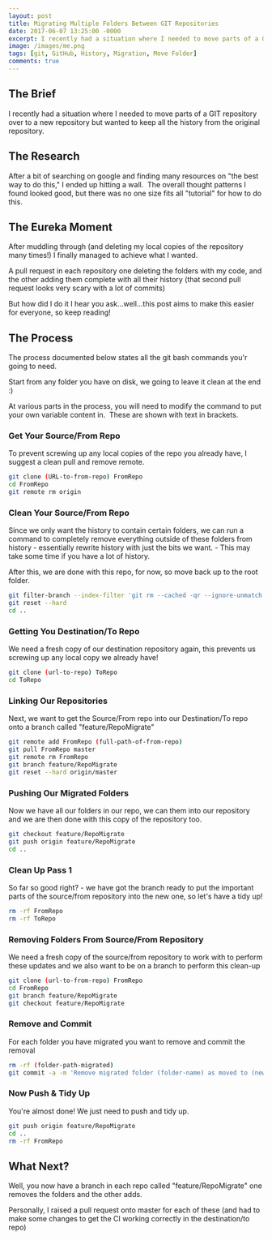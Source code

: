 ```yaml
---
layout: post
title: Migrating Multiple Folders Between GIT Repositories
date: 2017-06-07 13:25:00 -0000
excerpt: I recently had a situation where I needed to move parts of a GIT repository over to a new repository but wanted to keep all the history from the original repository.
image: /images/me.png
tags: [git, GitHub, History, Migration, Move Folder]
comments: true
---
```


## The Brief

I recently had a situation where I needed to move parts of a GIT repository over to a new repository but wanted to keep all the history from the original repository.

## The Research

After a bit of searching on google and finding many resources on "the best way to do this," I ended up hitting a wall.  The overall thought patterns I found looked good, but there was no one size fits all "tutorial" for how to do this.

## The Eureka Moment

After muddling through (and deleting my local copies of the repository many times!) I finally managed to achieve what I wanted.

A pull request in each repository one deleting the folders with my code, and the other adding them complete with all their history (that second pull request looks very scary with a lot of commits)

But how did I do it I hear you ask...well...this post aims to make this easier for everyone, so keep reading!

## The Process

The process documented below states all the git bash commands you'r going to need.

Start from any folder you have on disk, we going to leave it clean at the end :)

At various parts in the process, you will need to modify the command to put your own variable content in.  These are shown with text in brackets.

### Get Your Source/From Repo

To prevent screwing up any local copies of the repo you already have, I suggest a clean pull and remove remote.

~~~ bash
git clone (URL-to-from-repo) FromRepo
cd FromRepo
git remote rm origin
~~~

### Clean Your Source/From Repo

Since we only want the history to contain certain folders, we can run a command to completely remove everything outside of these folders from history - essentially rewrite history with just the bits we want. - This may take some time if you have a lot of history.

After this, we are done with this repo, for now, so move back up to the root folder.

~~~ bash
git filter-branch --index-filter 'git rm --cached -qr --ignore-unmatch -- . && git reset -q $GIT_COMMIT -- (folder-paths-space-seperated)' --prune-empty -- --all
git reset --hard
cd ..
~~~

### Getting You Destination/To Repo

We need a fresh copy of our destination repository again, this prevents us screwing up any local copy we already have!

~~~ bash
git clone (url-to-repo) ToRepo
cd ToRepo
~~~

### Linking Our Repositories

Next, we want to get the Source/From repo into our Destination/To repo onto a branch called "feature/RepoMigrate"

~~~ bash
git remote add FromRepo (full-path-of-from-repo)
git pull FromRepo master
git remote rm FromRepo
git branch feature/RepoMigrate
git reset --hard origin/master
~~~

### Pushing Our Migrated Folders

Now we have all our folders in our repo, we can them into our repository and we are then done with this copy of the repository too.

~~~ bash
git checkout feature/RepoMigrate
git push origin feature/RepoMigrate
cd ..
~~~

### Clean Up Pass 1

So far so good right? - we have got the branch ready to put the important parts of the source/from repository into the new one, so let's have a tidy up!

~~~ bash
rm -rf FromRepo
rm -rf ToRepo
~~~

### Removing Folders From Source/From Repository

We need a fresh copy of the source/from repository to work with to perform these updates and we also want to be on a branch to perform this clean-up

~~~ bash
git clone (url-to-from-repo) FromRepo
cd FromRepo
git branch feature/RepoMigrate
git checkout feature/RepoMigrate
~~~

### Remove and Commit

For each folder you have migrated you want to remove and commit the removal

~~~ bash
rm -rf (folder-path-migrated)
git commit -a -m 'Remove migrated folder (folder-name) as moved to (new-repo)'
~~~

### Now Push & Tidy Up

You're almost done! We just need to push and tidy up.

~~~ bash
git push origin feature/RepoMigrate
cd ..
rm -rf FromRepo
~~~

## What Next?

Well, you now have a branch in each repo called "feature/RepoMigrate" one removes the folders and the other adds.

Personally, I raised a pull request onto master for each of these (and had to make some changes to get the CI working correctly in the destination/to repo)